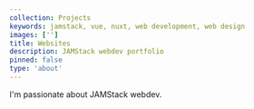 ```yaml
---
collection: Projects
keywords: jamstack, vue, nuxt, web development, web design
images: ['']
title: Websites
description: JAMStack webdev portfolio
pinned: false
type: 'about'
---
```


I'm passionate about JAMStack webdev.

